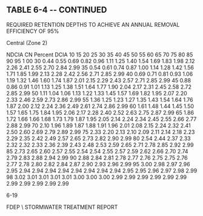## TABLE  6-4 -- CONTINUED 
 
REQUIRED  RETENTION  DEPTHS  TO  ACHIEVE  AN 
ANNUAL  REMOVAL  EFFICIENCY  OF 95% 
 
Central (Zone 2)
 
 
NDCIA 
CN 
Percent DCIA 
10 
15 
20 
25 
30 
35 
40 
45 
50 
55 
60 
65 
70 
75 
80 
85 
90 
95 
1 00 
30 
0.44 
0.55 
0.69 
0.82 
0.96 
1.11 
1.25 
1.40 
1.54 
1.69 
1.83 
1.98 
2.12 
2.26 
2.41 
2.55 
2.70 
2.84 
2.99 
35 
0.54 
0.61 
0.74 
0.87 
1.00 
1.14 
1.28 
1.42 
1.56 
1.71 
1.85 
1.99 
2.13 
2.28 
2.42 
2.56 
2.71 
2.85 
2.99 
40 
0.69 
0.71 
0.81 
0.93 
1.06 
1.19 
1.32 
1.46 
1.60 
1.74 
1.87 
2.01 
2.15 
2.29 
2.43 
2.57 
2.71 
2.85 
2.99 
45 
0.88 
0.86 
0.91 
1.01 
1.13 
1.25 
1.38 
1.51 
1.64 
1.77 
1.90 
2.04 
2.17 
2.31 
2.45 
2.58 
2.72 
2.85 
2.99 
50 
1.11 
1.04 
1.06 
1.13 
1.22 
1.33 
1.45 
1.57 
1.69 
1.82 
1.95 
2.07 
2.20 
2.33 
2.46 
2.59 
2.73 
2.86 
2.99 
55 
1.36 
1.25 
1.23 
1.27 
1.35 
1.43 
1.54 
1.64 
1.76 
1.87 
2.00 
2.12 
2.24 
2.36 
2.49 
2.61 
2.74 
2.86 
2.99 
60 
1.61 
1.48 
1.44 
1.45 
1.50 
1.57 
1.65 
1.75 
1.84 
1.95 
2.06 
2.17 
2.28 
2.40 
2.52 
2.63 
2.75 
2.87 
2.99 
65 
1.86 
1.72 
1.66 
1.66 
1.68 
1.73 
1.79 
1.87 
1.95 
2.05 
2.14 
2.24 
2.34 
2.45 
2.55 
2.66 
2.77 
2.88 
2.99 
70 
2.10 
1.96 
1.89 
1.87 
1.88 
1.91 
1.96 
2.01 
2.08 
2.15 
2.24 
2.32 
2.41 
2.50 
2.60 
2.69 
2.79 
2.89 
2.99 
75 
2.33 
2.20 
2.13 
2.10 
2.09 
2.11 
2.14 
2.18 
2.23 
2.29 
2.35 
2.42 
2.49 
2.57 
2.65 
2.73 
2.82 
2.90 
2.99 
80 
2.54 
2.44 
2.37 
2.33 
2.32 
2.32 
2.33 
2.36 
2.39 
2.43 
2.48 
2.53 
2.59 
2.65 
2.71 
2.78 
2.85 
2.92 
2.99 
85 
2.73 
2.65 
2.60 
2.57 
2.55 
2.54 
2.54 
2.55 
2.57 
2.59 
2.62 
2.66 
2.70 
2.74 
2.79 
2.83 
2.88 
2.94 
2.99 
90 
2.88 
2.84 
2.81 
2.78 
2.77 
2.76 
2.75 
2.75 
2.76 
2.77 
2.78 
2.80 
2.82 
2.84 
2.87 
2.90 
2.93 
2.96 
2.99 
95 
3.00 
2.98 
2.97 
2.96 
2.95 
2.94 
2.94 
2.94 
2.94 
2.94 
2.94 
2.94 
2.94 
2.95 
2.95 
2.96 
2.97 
2.98 
2.99 
98 
3.02 
3.01 
3.01 
3.01 
3.01 
3.00 
3.00 
3.00 
2.99 
2.99 
2.99 
2.99 
2.99 
2.99 
2.99 
2.99 
2.99 
2.99 
2.99 
 
 
6-19

FDEP \ STORMWATER  TREATMENT  REPORT
